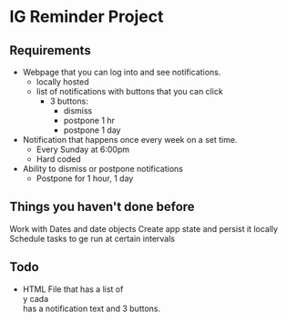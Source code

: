 # IG Reminder Project

## Requirements
- Webpage that you can log into and see notifications.
  - locally hosted
  - list of notifications with buttons that you can click
    - 3 buttons:
      * dismiss
      * postpone 1 hr
      * postpone 1 day
- Notification that happens once every week on a set time.
  - Every Sunday at 6:00pm
  - Hard coded
- Ability to dismiss or postpone notifications
  - Postpone for 1 hour, 1 day

## Things you haven't done before
Work with Dates and date objects
Create app state and persist it locally
Schedule tasks to ge run at certain intervals

## Todo
* HTML File that has a list of <div> y cada <div> has a notification text and 3 buttons.
